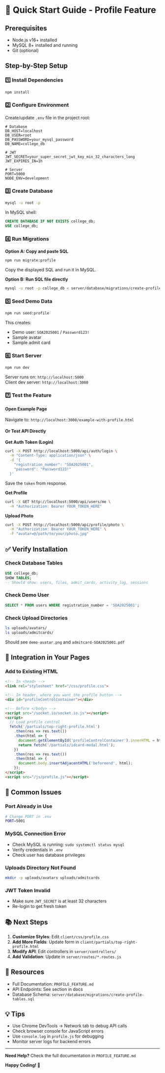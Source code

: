 # 🚀 Quick Start Guide - Profile Feature

## Prerequisites
- Node.js v16+ installed
- MySQL 8+ installed and running
- Git (optional)

## Step-by-Step Setup

### 1️⃣ Install Dependencies
```bash
npm install
```

### 2️⃣ Configure Environment
Create/update `.env` file in the project root:

```env
# Database
DB_HOST=localhost
DB_USER=root
DB_PASSWORD=your_mysql_password
DB_NAME=college_db

# JWT
JWT_SECRET=your_super_secret_jwt_key_min_32_characters_long
JWT_EXPIRES_IN=1h

# Server
PORT=5000
NODE_ENV=development
```

### 3️⃣ Create Database
```bash
mysql -u root -p
```

In MySQL shell:
```sql
CREATE DATABASE IF NOT EXISTS college_db;
USE college_db;
```

### 4️⃣ Run Migrations
**Option A: Copy and paste SQL**
```bash
npm run migrate:profile
```
Copy the displayed SQL and run it in MySQL.

**Option B: Run SQL file directly**
```bash
mysql -u root -p college_db < server/database/migrations/create-profile-tables.sql
```

### 5️⃣ Seed Demo Data
```bash
npm run seed:profile
```

This creates:
- Demo user: `SOA2025001` / `Password123!`
- Sample avatar
- Sample admit card

### 6️⃣ Start Server
```bash
npm run dev
```

Server runs on: `http://localhost:5000`  
Client dev server: `http://localhost:3000`

### 7️⃣ Test the Feature

#### Open Example Page
Navigate to: `http://localhost:3000/example-with-profile.html`

#### Or Test API Directly

**Get Auth Token (Login)**
```bash
curl -X POST http://localhost:5000/api/auth/login \
  -H "Content-Type: application/json" \
  -d '{
    "registration_number": "SOA2025001",
    "password": "Password123!"
  }'
```

Save the `token` from response.

**Get Profile**
```bash
curl -X GET http://localhost:5000/api/users/me \
  -H "Authorization: Bearer YOUR_TOKEN_HERE"
```

**Upload Photo**
```bash
curl -X POST http://localhost:5000/api/profile/photo \
  -H "Authorization: Bearer YOUR_TOKEN_HERE" \
  -F "avatar=@/path/to/your/photo.jpg"
```

## ✅ Verify Installation

### Check Database Tables
```sql
USE college_db;
SHOW TABLES;
-- Should show: users, files, admit_cards, activity_log, sessions
```

### Check Demo User
```sql
SELECT * FROM users WHERE registration_number = 'SOA2025001';
```

### Check Upload Directories
```bash
ls uploads/avatars/
ls uploads/admitcards/
```

Should see `demo-avatar.png` and `admitcard-SOA2025001.pdf`

## 🎨 Integration in Your Pages

### Add to Existing HTML
```html
<!-- In <head> -->
<link rel="stylesheet" href="/css/profile.css">

<!-- In header, where you want the profile button -->
<div id="profileControlContainer"></div>

<!-- Before </body> -->
<script src="/socket.io/socket.io.js"></script>
<script>
  // Load profile control
  fetch('/partials/top-right-profile.html')
    .then(res => res.text())
    .then(html => {
      document.getElementById('profileControlContainer').innerHTML = html;
      return fetch('/partials/idcard-modal.html');
    })
    .then(res => res.text())
    .then(html => {
      document.body.insertAdjacentHTML('beforeend', html);
    });
</script>
<script src="/js/profile.js"></script>
```

## 🐛 Common Issues

### Port Already in Use
```bash
# Change PORT in .env
PORT=5001
```

### MySQL Connection Error
- Check MySQL is running: `sudo systemctl status mysql`
- Verify credentials in `.env`
- Check user has database privileges

### Uploads Directory Not Found
```bash
mkdir -p uploads/avatars uploads/admitcards
```

### JWT Token Invalid
- Make sure `JWT_SECRET` is at least 32 characters
- Re-login to get fresh token

## 📚 Next Steps

1. **Customize Styles**: Edit `client/css/profile.css`
2. **Add More Fields**: Update form in `client/partials/top-right-profile.html`
3. **Modify API**: Edit controllers in `server/controllers/`
4. **Add Validation**: Update in `server/routes/*.routes.js`

## 🔗 Resources

- Full Documentation: `PROFILE_FEATURE.md`
- API Endpoints: See section in docs
- Database Schema: `server/database/migrations/create-profile-tables.sql`

## 💡 Tips

- Use Chrome DevTools → Network tab to debug API calls
- Check browser console for JavaScript errors
- Use `console.log` in `profile.js` for debugging
- Monitor server logs for backend errors

---

**Need Help?** Check the full documentation in `PROFILE_FEATURE.md`

**Happy Coding! 🎉**
